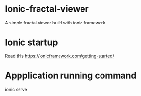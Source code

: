 # Ionic-fractal-viewer
A simple fractal viewer build with ionic framework

# Ionic startup
Read this https://ionicframework.com/getting-started/

# Appplication running command
ionic serve
